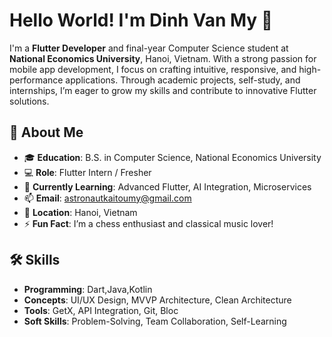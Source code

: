 # Hello World! I'm Dinh Van My 👋

I'm a **Flutter Developer** and final-year Computer Science student at **National Economics University**, Hanoi, Vietnam. With a strong passion for mobile app development, I focus on crafting intuitive, responsive, and high-performance applications. Through academic projects, self-study, and internships, I’m eager to grow my skills and contribute to innovative Flutter solutions.

## 🌟 About Me
- 🎓 **Education**: B.S. in Computer Science, National Economics University
- 💻 **Role**: Flutter Intern / Fresher
- 🌱 **Currently Learning**: Advanced Flutter, AI Integration, Microservices
- 📫 **Email**: [astronautkaitoumy@gmail.com](mailto:astronautkaitoumy@gmail.com)
- 📍 **Location**: Hanoi, Vietnam
- ⚡ **Fun Fact**: I’m a chess enthusiast and classical music lover!

## 🛠️ Skills
- **Programming**: Dart,Java,Kotlin
- **Concepts**: UI/UX Design, MVVP Architecture, Clean Architecture
- **Tools**: GetX, API Integration, Git, Bloc
- **Soft Skills**: Problem-Solving, Team Collaboration, Self-Learning
